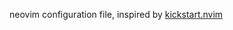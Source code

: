 neovim configuration file, inspired by [kickstart.nvim](https://github.com/nvim-lua/kickstart.nvim)
